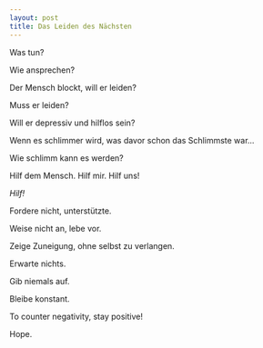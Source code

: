 ```yaml
---
layout: post
title: Das Leiden des Nächsten
---
```


Was tun?

Wie ansprechen?

Der Mensch blockt, will er leiden?

Muss er leiden?

Will er depressiv und hilflos sein?

Wenn es schlimmer wird, was davor schon das Schlimmste war...

Wie schlimm kann es werden?

Hilf dem Mensch. Hilf mir. Hilf uns!

*Hilf!* 

Fordere nicht, unterstützte. 

Weise nicht an, lebe vor.

Zeige Zuneigung, ohne selbst zu verlangen.

Erwarte nichts.

Gib niemals auf.

Bleibe konstant.

To counter negativity, stay positive! 

Hope. 


